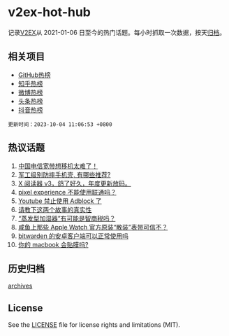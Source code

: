 # v2ex-hot-hub

 记录[V2EX](https://www.v2ex.com/)从 2021-01-06 日至今的热门话题。每小时抓取一次数据，按天[归档](archives)。
 
 ## 相关项目

- [GitHub热榜](https://github.com/snaildev/github-hot-hub)
- [知乎热榜](https://github.com/snaildev/zhihu-hot-hub)
- [微博热榜](https://github.com/snaildev/weibo-hot-hub)
- [头条热榜](https://github.com/snaildev/toutiao-hot-hub)
- [抖音热榜](https://github.com/snaildev/douyin-hot-hub)


 `更新时间：2023-10-04 11:06:53 +0800`

## 热议话题

1. [中国电信宽带想移机太难了！](https://www.v2ex.com/t/978753)
1. [军工级别防摔手机壳, 有哪些推荐?](https://www.v2ex.com/t/978696)
1. [X 阅读器 v3，鸽了好久，年度更新放码。](https://www.v2ex.com/t/978710)
1. [pixel experience 不能使用联通吗？](https://www.v2ex.com/t/978748)
1. [Youtube 禁止使用 Adblock 了](https://www.v2ex.com/t/978733)
1. [请教下这两个故事的真实性](https://www.v2ex.com/t/978743)
1. [“蒸发型加湿器”有可能是智商税吗？](https://www.v2ex.com/t/978788)
1. [咸鱼上那些 Apple Watch 官方原装“散装”表带可信不？](https://www.v2ex.com/t/978731)
1. [bitwarden 的安卓客户端可以正常使用吗](https://www.v2ex.com/t/978764)
1. [你的 macbook 会贴膜吗?](https://www.v2ex.com/t/978714)

## 历史归档

[archives](archives)

## License

See the [LICENSE](LICENSE) file for license rights and limitations (MIT).
